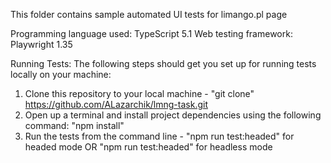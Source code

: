 This folder contains sample automated UI tests for limango.pl page

Programming language used: TypeScript 5.1
Web testing framework: Playwright 1.35 

Running Tests: The following steps should get you set up for running tests locally on your machine:

1. Clone this repository to your local machine - "git clone" https://github.com/ALazarchik/lmng-task.git
2. Open up a terminal and install project dependencies using the following command: "npm install"
3. Run the tests from the command line - "npm run test:headed" for headed mode OR "npm run test:headed" for headless mode

